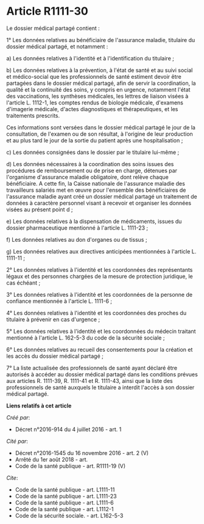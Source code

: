 # Article R1111-30

Le dossier médical partagé contient :

1° Les données relatives au bénéficiaire de l'assurance maladie, titulaire du dossier médical partagé, et notamment :

a) Les données relatives à l'identité et à l'identification du titulaire ;

b) Les données relatives à la prévention, à l'état de santé et au suivi social et médico-social que les professionnels de
santé estiment devoir être partagées dans le dossier médical partagé, afin de servir la coordination, la qualité et la
continuité des soins, y compris en urgence, notamment l'état des vaccinations, les synthèses médicales, les lettres de
liaison visées à l'article L. 1112-1, les comptes rendus de biologie médicale, d'examens d'imagerie médicale, d'actes
diagnostiques et thérapeutiques, et les traitements prescrits.

Ces informations sont versées dans le dossier médical partagé le jour de la consultation, de l'examen ou de son résultat, à
l'origine de leur production et au plus tard le jour de la sortie du patient après une hospitalisation ;

c) Les données consignées dans le dossier par le titulaire lui-même ;

d) Les données nécessaires à la coordination des soins issues des procédures de remboursement ou de prise en charge, détenues
par l'organisme d'assurance maladie obligatoire, dont relève chaque bénéficiaire. A cette fin, la Caisse nationale de
l'assurance maladie des travailleurs salariés met en œuvre pour l'ensemble des bénéficiaires de l'assurance maladie ayant
créé un dossier médical partagé un traitement de données à caractère personnel visant à recevoir et organiser les données
visées au présent point d ;

e) Les données relatives à la dispensation de médicaments, issues du dossier pharmaceutique mentionné à l'article L.
1111-23 ;

f) Les données relatives au don d'organes ou de tissus ;

g) Les données relatives aux directives anticipées mentionnées à l'article L. 1111-11 ;

2° Les données relatives à l'identité et les coordonnées des représentants légaux et des personnes chargées de la mesure de
protection juridique, le cas échéant ;

3° Les données relatives à l'identité et les coordonnées de la personne de confiance mentionnée à l'article L. 1111-6 ;

4° Les données relatives à l'identité et les coordonnées des proches du titulaire à prévenir en cas d'urgence ;

5° Les données relatives à l'identité et les coordonnées du médecin traitant mentionné à l'article L. 162-5-3 du code de la
sécurité sociale ;

6° Les données relatives au recueil des consentements pour la création et les accès du dossier médical partagé ;

7° La liste actualisée des professionnels de santé ayant déclaré être autorisés à accéder au dossier médical partagé dans les
conditions prévues aux articles R. 1111-39, R. 1111-41 et R. 1111-43, ainsi que la liste des professionnels de santé auxquels
le titulaire a interdit l'accès à son dossier médical partagé.

**Liens relatifs à cet article**

_Créé par_:

  - Décret n°2016-914 du 4 juillet 2016 - art. 1

_Cité par_:

  - Décret n°2016-1545 du 16 novembre 2016 - art. 2 (V)
  - Arrêté du 1er août 2018 - art.
  - Code de la santé publique - art. R1111-19 (V)

_Cite_:

  - Code de la santé publique - art. L1111-11
  - Code de la santé publique - art. L1111-23
  - Code de la santé publique - art. L1111-6
  - Code de la santé publique - art. L1112-1
  - Code de la sécurité sociale. - art. L162-5-3
